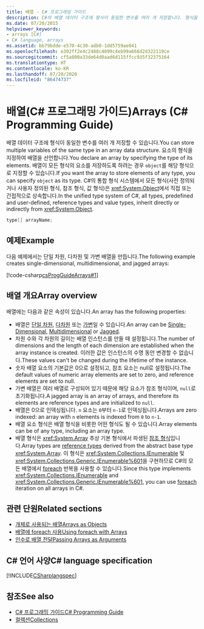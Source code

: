 ```yaml
---
title: 배열 - C# 프로그래밍 가이드
description: C#의 배열 데이터 구조에 형식이 동일한 변수를 여러 개 저장합니다. 형식을 지정해 배열을 선언하거나 개체를 지정해 모든 형식을 저장합니다.
ms.date: 07/20/2015
helpviewer_keywords:
- arrays [C#]
- C# language, arrays
ms.assetid: bb79bdde-e570-4c30-adb0-1dd5759ae041
ms.openlocfilehash: e302ff2e4c2488c4899c4eb99a666d2d322119ce
ms.sourcegitcommit: cf5a800a33de64d0aad6d115ffcc935f32375164
ms.translationtype: HT
ms.contentlocale: ko-KR
ms.lasthandoff: 07/20/2020
ms.locfileid: "86474737"
---
```

# <a name="arrays-c-programming-guide"></a><span data-ttu-id="eabed-104">배열(C# 프로그래밍 가이드)</span><span class="sxs-lookup"><span data-stu-id="eabed-104">Arrays (C# Programming Guide)</span></span>

<span data-ttu-id="eabed-105">배열 데이터 구조에 형식이 동일한 변수를 여러 개 저장할 수 있습니다.</span><span class="sxs-lookup"><span data-stu-id="eabed-105">You can store multiple variables of the same type in an array data structure.</span></span> <span data-ttu-id="eabed-106">요소의 형식을 지정하여 배열을 선언합니다.</span><span class="sxs-lookup"><span data-stu-id="eabed-106">You declare an array by specifying the type of its elements.</span></span> <span data-ttu-id="eabed-107">배열이 모든 형식의 요소를 저장하도록 하려는 경우 `object`를 해당 형식으로 지정할 수 있습니다.</span><span class="sxs-lookup"><span data-stu-id="eabed-107">If you want the array to store elements of any type, you can specify `object` as its type.</span></span> <span data-ttu-id="eabed-108">C#의 통합 형식 시스템에서 모든 형식(사전 정의되거나 사용자 정의된 형식, 참조 형식, 값 형식)은 <xref:System.Object>에서 직접 또는 간접적으로 상속합니다.</span><span class="sxs-lookup"><span data-stu-id="eabed-108">In the unified type system of C#, all types, predefined and user-defined, reference types and value types, inherit directly or indirectly from <xref:System.Object>.</span></span>

```csharp
type[] arrayName;
```

## <a name="example"></a><span data-ttu-id="eabed-109">예제</span><span class="sxs-lookup"><span data-stu-id="eabed-109">Example</span></span>

<span data-ttu-id="eabed-110">다음 예제에서는 단일 차원, 다차원 및 가변 배열을 만듭니다.</span><span class="sxs-lookup"><span data-stu-id="eabed-110">The following example creates single-dimensional, multidimensional, and jagged arrays:</span></span>

[!code-csharp[csProgGuideArrays#1](~/samples/snippets/csharp/VS_Snippets_VBCSharp/csProgGuideArrays/CS/Arrays.cs#1)]

## <a name="array-overview"></a><span data-ttu-id="eabed-111">배열 개요</span><span class="sxs-lookup"><span data-stu-id="eabed-111">Array overview</span></span>

<span data-ttu-id="eabed-112">배열에는 다음과 같은 속성이 있습니다.</span><span class="sxs-lookup"><span data-stu-id="eabed-112">An array has the following properties:</span></span>

- <span data-ttu-id="eabed-113">배열은 [단일 차원](single-dimensional-arrays.md), [다차원](multidimensional-arrays.md) 또는 [가변](jagged-arrays.md)일 수 있습니다.</span><span class="sxs-lookup"><span data-stu-id="eabed-113">An array can be [Single-Dimensional](single-dimensional-arrays.md), [Multidimensional](multidimensional-arrays.md) or [Jagged](jagged-arrays.md).</span></span>
- <span data-ttu-id="eabed-114">차원 수와 각 차원의 길이는 배열 인스턴스를 만들 때 설정됩니다.</span><span class="sxs-lookup"><span data-stu-id="eabed-114">The number of dimensions and the length of each dimension are established when the array instance is created.</span></span> <span data-ttu-id="eabed-115">이러한 값은 인스턴스의 수명 동안 변경할 수 없습니다.</span><span class="sxs-lookup"><span data-stu-id="eabed-115">These values can't be changed during the lifetime of the instance.</span></span>
- <span data-ttu-id="eabed-116">숫자 배열 요소의 기본값은 0으로 설정되고, 참조 요소는 null로 설정됩니다.</span><span class="sxs-lookup"><span data-stu-id="eabed-116">The default values of numeric array elements are set to zero, and reference elements are set to null.</span></span>
- <span data-ttu-id="eabed-117">가변 배열은 여러 배열로 구성되어 있기 때문에 해당 요소가 참조 형식이며, `null`로 초기화됩니다.</span><span class="sxs-lookup"><span data-stu-id="eabed-117">A jagged array is an array of arrays, and therefore its elements are reference types and are initialized to `null`.</span></span>
- <span data-ttu-id="eabed-118">배열은 0으로 인덱싱됩니다. `n` 요소는 `0`부터 `n-1`로 인덱싱됩니다.</span><span class="sxs-lookup"><span data-stu-id="eabed-118">Arrays are zero indexed: an array with `n` elements is indexed from `0` to `n-1`.</span></span>
- <span data-ttu-id="eabed-119">배열 요소 형식은 배열 형식을 비롯한 어떤 형식도 될 수 있습니다.</span><span class="sxs-lookup"><span data-stu-id="eabed-119">Array elements can be of any type, including an array type.</span></span>
- <span data-ttu-id="eabed-120">배열 형식은 <xref:System.Array> 추상 기본 형식에서 파생된 [참조 형식](../../language-reference/keywords/reference-types.md)입니다.</span><span class="sxs-lookup"><span data-stu-id="eabed-120">Array types are [reference types](../../language-reference/keywords/reference-types.md) derived from the abstract base type <xref:System.Array>.</span></span> <span data-ttu-id="eabed-121">이 형식은 <xref:System.Collections.IEnumerable> 및 <xref:System.Collections.Generic.IEnumerable%601>을 구현하므로 C#의 모든 배열에서 [foreach](../../language-reference/keywords/foreach-in.md) 반복을 사용할 수 있습니다.</span><span class="sxs-lookup"><span data-stu-id="eabed-121">Since this type implements <xref:System.Collections.IEnumerable> and <xref:System.Collections.Generic.IEnumerable%601>, you can use [foreach](../../language-reference/keywords/foreach-in.md) iteration on all arrays in C#.</span></span>

## <a name="related-sections"></a><span data-ttu-id="eabed-122">관련 단원</span><span class="sxs-lookup"><span data-stu-id="eabed-122">Related sections</span></span>

- [<span data-ttu-id="eabed-123">개체로 사용되는 배열</span><span class="sxs-lookup"><span data-stu-id="eabed-123">Arrays as Objects</span></span>](arrays-as-objects.md)
- [<span data-ttu-id="eabed-124">배열에 foreach 사용</span><span class="sxs-lookup"><span data-stu-id="eabed-124">Using foreach with Arrays</span></span>](using-foreach-with-arrays.md)
- [<span data-ttu-id="eabed-125">인수로 배열 전달</span><span class="sxs-lookup"><span data-stu-id="eabed-125">Passing Arrays as Arguments</span></span>](passing-arrays-as-arguments.md)

## <a name="c-language-specification"></a><span data-ttu-id="eabed-126">C# 언어 사양</span><span class="sxs-lookup"><span data-stu-id="eabed-126">C# language specification</span></span>

[!INCLUDE[CSharplangspec](~/includes/csharplangspec-md.md)]

## <a name="see-also"></a><span data-ttu-id="eabed-127">참조</span><span class="sxs-lookup"><span data-stu-id="eabed-127">See also</span></span>

- [<span data-ttu-id="eabed-128">C# 프로그래밍 가이드</span><span class="sxs-lookup"><span data-stu-id="eabed-128">C# Programming Guide</span></span>](../index.md)
- [<span data-ttu-id="eabed-129">컬렉션</span><span class="sxs-lookup"><span data-stu-id="eabed-129">Collections</span></span>](../concepts/collections.md)
